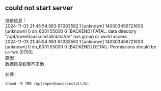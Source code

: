 ## could not start server  
报错信息：  
2024-11-03 21:45:54.983 67283562.1 [unknown] 140303456721600 [unknown] 0 dn_6001 55000  0 [BACKEND] FATAL:  data directory "/opt/openGauss/install/data/dn" has group or world access     
2024-11-03 21:45:54.983 67283562.1 [unknown] 140303456721600 [unknown] 0 dn_6001 55000  0 [BACKEND] DETAIL:  Permissions should be u=rwx (0700).   
原因：   
数据目录权限不正确   

处理：  
```
chmod -R 700 /opt/openGauss/install/dn
```

